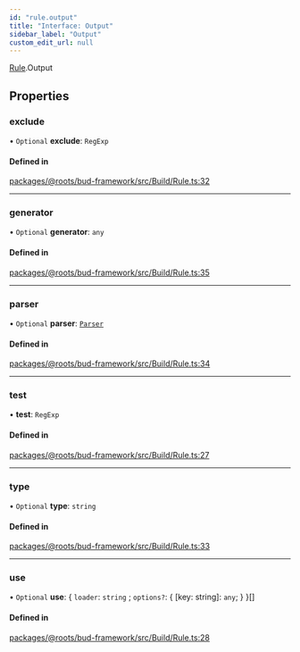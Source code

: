 ```yaml
---
id: "rule.output"
title: "Interface: Output"
sidebar_label: "Output"
custom_edit_url: null
---
```


[Rule](../modules/rule.md).Output

## Properties

### exclude

• `Optional` **exclude**: `RegExp`

#### Defined in

[packages/@roots/bud-framework/src/Build/Rule.ts:32](https://github.com/roots/bud/blob/7200ac65/packages/@roots/bud-framework/src/Build/Rule.ts#L32)

___

### generator

• `Optional` **generator**: `any`

#### Defined in

[packages/@roots/bud-framework/src/Build/Rule.ts:35](https://github.com/roots/bud/blob/7200ac65/packages/@roots/bud-framework/src/Build/Rule.ts#L35)

___

### parser

• `Optional` **parser**: [`Parser`](../modules/rule.md#parser)

#### Defined in

[packages/@roots/bud-framework/src/Build/Rule.ts:34](https://github.com/roots/bud/blob/7200ac65/packages/@roots/bud-framework/src/Build/Rule.ts#L34)

___

### test

• **test**: `RegExp`

#### Defined in

[packages/@roots/bud-framework/src/Build/Rule.ts:27](https://github.com/roots/bud/blob/7200ac65/packages/@roots/bud-framework/src/Build/Rule.ts#L27)

___

### type

• `Optional` **type**: `string`

#### Defined in

[packages/@roots/bud-framework/src/Build/Rule.ts:33](https://github.com/roots/bud/blob/7200ac65/packages/@roots/bud-framework/src/Build/Rule.ts#L33)

___

### use

• `Optional` **use**: { `loader`: `string` ; `options?`: { [key: string]: `any`;  }  }[]

#### Defined in

[packages/@roots/bud-framework/src/Build/Rule.ts:28](https://github.com/roots/bud/blob/7200ac65/packages/@roots/bud-framework/src/Build/Rule.ts#L28)

